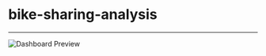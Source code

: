 # bike-sharing-analysis
---

![Dashboard Preview](bike-sharing-analysis/image/dashboard-preview.png)
